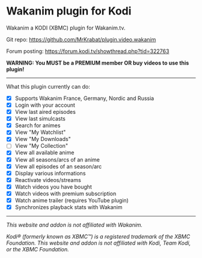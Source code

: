 # Wakanim plugin for Kodi

Wakanim a KODI (XBMC) plugin for Wakanim.tv.

Git repo: https://github.com/MrKrabat/plugin.video.wakanim

Forum posting: https://forum.kodi.tv/showthread.php?tid=322763

**WARNING: You MUST be a PREMIUM member OR buy videos to use this plugin!**
***

What this plugin currently can do:
- [x] Supports Wakanim France, Germany, Nordic and Russia
- [x] Login with your account
- [x] View last aired episodes
- [x] View last simulcasts
- [x] Search for animes
- [x] View "My Watchlist"
- [x] View "My Downloads"
- [ ] View "My Collection"
- [x] View all available anime
- [x] View all seasons/arcs of an anime
- [x] View all episodes of an season/arc
- [x] Display various informations
- [x] Reactivate videos/streams
- [x] Watch videos you have bought
- [x] Watch videos with premium subscription
- [x] Watch anime trailer (requires YouTube plugin)
- [x] Synchronizes playback stats with Wakanim
***

_This website and addon is not affiliated with Wakanim._

_Kodi® (formerly known as XBMC™) is a registered trademark of the XBMC Foundation.
This website and addon is not affiliated with Kodi, Team Kodi, or the XBMC Foundation._